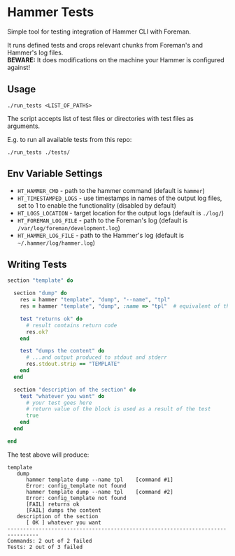 Hammer Tests
============

Simple tool for testing integration of Hammer CLI with Foreman.

It runs defined tests and crops relevant chunks from Foreman's and Hammer's log files.  
__BEWARE:__ It does modifications on the machine your Hammer is configured against!

Usage
-----
```
./run_tests <LIST_OF_PATHS>
```
The script accepts list of test files or directories with test files as arguments.

E.g. to run all available tests from this repo:
```
./run_tests ./tests/
```


Env Variable Settings
---------------------

- `HT_HAMMER_CMD` - path to the hammer command (default is `hammer`)
- `HT_TIMESTAMPED_LOGS` - use timestamps in names of the output log files, set to 1 to enable the functionality (disabled by default)
- `HT_LOGS_LOCATION` - target location for the output logs (default is `./log/`)
- `HT_FOREMAN_LOG_FILE` - path to the Foreman's log (default is `/var/log/foreman/development.log`)
- `HT_HAMMER_LOG_FILE` - path to the Hammer's log (default is `~/.hammer/log/hammer.log`)

Writing Tests
-------------

```ruby
section "template" do

  section "dump" do
    res = hammer "template", "dump", "--name", "tpl"
    res = hammer "template", "dump", :name => "tpl"  # equivalent of the line above

    test "returns ok" do
      # result contains return code
      res.ok?
    end

    test "dumps the content" do
      # ...and output produced to stdout and stderr
      res.stdout.strip == "TEMPLATE"
    end
  end

  section "description of the section" do
    test "whatever you want" do
      # your test goes here
      # return value of the block is used as a result of the test
      true
    end
  end

end
```

The test above will produce:

```
template
   dump
      hammer template dump --name tpl    [command #1]
      Error: config_template not found
      hammer template dump --name tpl    [command #2]
      Error: config_template not found
      [FAIL] returns ok
      [FAIL] dumps the content
   description of the section
      [ OK ] whatever you want
--------------------------------------------------------------------------------
Commands: 2 out of 2 failed
Tests: 2 out of 3 failed
```
